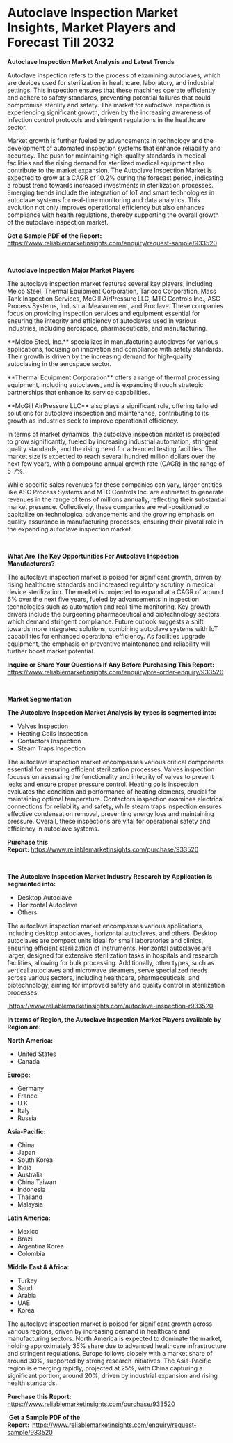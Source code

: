 <p><h1>Autoclave Inspection Market Insights, Market Players and Forecast Till 2032</h1></p><p><strong>Autoclave Inspection Market Analysis and Latest Trends</strong></p>
<p><p>Autoclave inspection refers to the process of examining autoclaves, which are devices used for sterilization in healthcare, laboratory, and industrial settings. This inspection ensures that these machines operate efficiently and adhere to safety standards, preventing potential failures that could compromise sterility and safety. The market for autoclave inspection is experiencing significant growth, driven by the increasing awareness of infection control protocols and stringent regulations in the healthcare sector.</p><p>Market growth is further fueled by advancements in technology and the development of automated inspection systems that enhance reliability and accuracy. The push for maintaining high-quality standards in medical facilities and the rising demand for sterilized medical equipment also contribute to the market expansion. The Autoclave Inspection Market is expected to grow at a CAGR of 10.2% during the forecast period, indicating a robust trend towards increased investments in sterilization processes. Emerging trends include the integration of IoT and smart technologies in autoclave systems for real-time monitoring and data analytics. This evolution not only improves operational efficiency but also enhances compliance with health regulations, thereby supporting the overall growth of the autoclave inspection market.</p></p>
<p><strong>Get a Sample PDF of the Report:&nbsp;</strong> <a href="https://www.reliablemarketinsights.com/enquiry/request-sample/933520?utm_campaign=3513&utm_medium=2&utm_source=Github&utm_content=ia&utm_term=18042025&utm_id=autoclave-inspection">https://www.reliablemarketinsights.com/enquiry/request-sample/933520</a></p>
<p>&nbsp;</p>
<p><strong>Autoclave Inspection Major Market Players</strong></p>
<p><p>The autoclave inspection market features several key players, including Melco Steel, Thermal Equipment Corporation, Taricco Corporation, Mass Tank Inspection Services, McGill AirPressure LLC, MTC Controls Inc., ASC Process Systems, Industrial Measurement, and Proclave. These companies focus on providing inspection services and equipment essential for ensuring the integrity and efficiency of autoclaves used in various industries, including aerospace, pharmaceuticals, and manufacturing.</p><p>**Melco Steel, Inc.** specializes in manufacturing autoclaves for various applications, focusing on innovation and compliance with safety standards. Their growth is driven by the increasing demand for high-quality autoclaving in the aerospace sector. </p><p>**Thermal Equipment Corporation** offers a range of thermal processing equipment, including autoclaves, and is expanding through strategic partnerships that enhance its service capabilities. </p><p>**McGill AirPressure LLC** also plays a significant role, offering tailored solutions for autoclave inspection and maintenance, contributing to its growth as industries seek to improve operational efficiency.</p><p>In terms of market dynamics, the autoclave inspection market is projected to grow significantly, fueled by increasing industrial automation, stringent quality standards, and the rising need for advanced testing facilities. The market size is expected to reach several hundred million dollars over the next few years, with a compound annual growth rate (CAGR) in the range of 5-7%.</p><p>While specific sales revenues for these companies can vary, larger entities like ASC Process Systems and MTC Controls Inc. are estimated to generate revenues in the range of tens of millions annually, reflecting their substantial market presence. Collectively, these companies are well-positioned to capitalize on technological advancements and the growing emphasis on quality assurance in manufacturing processes, ensuring their pivotal role in the expanding autoclave inspection market.</p></p>
<p>&nbsp;</p>
<p><strong>What Are The Key Opportunities For Autoclave Inspection Manufacturers?</strong></p>
<p><p>The autoclave inspection market is poised for significant growth, driven by rising healthcare standards and increased regulatory scrutiny in medical device sterilization. The market is projected to expand at a CAGR of around 6% over the next five years, fueled by advancements in inspection technologies such as automation and real-time monitoring. Key growth drivers include the burgeoning pharmaceutical and biotechnology sectors, which demand stringent compliance. Future outlook suggests a shift towards more integrated solutions, combining autoclave systems with IoT capabilities for enhanced operational efficiency. As facilities upgrade equipment, the emphasis on preventive maintenance and reliability will further boost market potential.</p></p>
<p><strong>Inquire or Share Your Questions If Any Before Purchasing This Report:</strong> <a href="https://www.reliablemarketinsights.com/enquiry/pre-order-enquiry/933520?utm_campaign=3513&utm_medium=2&utm_source=Github&utm_content=ia&utm_term=18042025&utm_id=autoclave-inspection">https://www.reliablemarketinsights.com/enquiry/pre-order-enquiry/933520</a></p>
<p>&nbsp;</p>
<p><strong>Market Segmentation</strong></p>
<p><strong>The Autoclave Inspection Market Analysis by types is segmented into:</strong></p>
<p><ul><li>Valves Inspection</li><li>Heating Coils Inspection</li><li>Contactors Inspection</li><li>Steam Traps Inspection</li></ul></p>
<p><p>The autoclave inspection market encompasses various critical components essential for ensuring efficient sterilization processes. Valves inspection focuses on assessing the functionality and integrity of valves to prevent leaks and ensure proper pressure control. Heating coils inspection evaluates the condition and performance of heating elements, crucial for maintaining optimal temperature. Contactors inspection examines electrical connections for reliability and safety, while steam traps inspection ensures effective condensation removal, preventing energy loss and maintaining pressure. Overall, these inspections are vital for operational safety and efficiency in autoclave systems.</p></p>
<p><strong>Purchase this Report:&nbsp;</strong><a href="https://www.reliablemarketinsights.com/purchase/933520?utm_campaign=3513&utm_medium=2&utm_source=Github&utm_content=ia&utm_term=18042025&utm_id=autoclave-inspection">https://www.reliablemarketinsights.com/purchase/933520</a></p>
<p>&nbsp;</p>
<p><strong>The Autoclave Inspection Market Industry Research by Application is segmented into:</strong></p>
<p><ul><li>Desktop Autoclave</li><li>Horizontal Autoclave</li><li>Others</li></ul></p>
<p><p>The autoclave inspection market encompasses various applications, including desktop autoclaves, horizontal autoclaves, and others. Desktop autoclaves are compact units ideal for small laboratories and clinics, ensuring efficient sterilization of instruments. Horizontal autoclaves are larger, designed for extensive sterilization tasks in hospitals and research facilities, allowing for bulk processing. Additionally, other types, such as vertical autoclaves and microwave steamers, serve specialized needs across various sectors, including healthcare, pharmaceuticals, and biotechnology, aiming for improved safety and quality control in sterilization processes.</p></p>
<p><a href="https://www.reliablemarketinsights.com/autoclave-inspection-r933520?utm_campaign=3513&utm_medium=2&utm_source=Github&utm_content=ia&utm_term=18042025&utm_id=autoclave-inspection">&nbsp;https://www.reliablemarketinsights.com/autoclave-inspection-r933520</a></p>
<p><strong>In terms of Region, the Autoclave Inspection Market Players available by Region are:</strong></p>
<p>
    <p> <strong> North America: </strong>
        <ul>
            <li>United States</li>
            <li>Canada</li>
        </ul>
        </p> 
    <p> <strong> Europe: </strong>
        <ul>
            <li>Germany</li>
            <li>France</li>
            <li>U.K.</li>
            <li>Italy</li>
            <li>Russia</li>
        </ul>
        </p> 
    <p> <strong> Asia-Pacific: </strong>
        <ul>
            <li>China</li>
            <li>Japan</li>
            <li>South Korea</li>
            <li>India</li>
            <li>Australia</li>
            <li>China Taiwan</li>
            <li>Indonesia</li>
            <li>Thailand</li>
            <li>Malaysia</li>
        </ul>
        </p> 
    <p> <strong> Latin America: </strong>
        <ul>
            <li>Mexico</li>
            <li>Brazil</li>
            <li>Argentina Korea</li>
            <li>Colombia</li>
        </ul>
        </p> 
    <p> <strong> Middle East & Africa: </strong>
        <ul>
            <li>Turkey</li>
            <li>Saudi</li>
            <li>Arabia</li>
            <li>UAE</li>
            <li>Korea</li>
        </ul>
    </p>
    </p>
<p><p>The autoclave inspection market is poised for significant growth across various regions, driven by increasing demand in healthcare and manufacturing sectors. North America is expected to dominate the market, holding approximately 35% share due to advanced healthcare infrastructure and stringent regulations. Europe follows closely with a market share of around 30%, supported by strong research initiatives. The Asia-Pacific region is emerging rapidly, projected at 25%, with China capturing a significant portion, around 20%, driven by industrial expansion and rising health standards.</p></p>
<p><strong>Purchase this Report: </strong><a href="https://www.reliablemarketinsights.com/purchase/933520?utm_campaign=3513&utm_medium=2&utm_source=Github&utm_content=ia&utm_term=18042025&utm_id=autoclave-inspection">https://www.reliablemarketinsights.com/purchase/933520</a></p>
<p>&nbsp;<strong>Get a Sample PDF of the Report:&nbsp;&nbsp;</strong><a href="https://www.reliablemarketinsights.com/enquiry/request-sample/933520?utm_campaign=3513&utm_medium=2&utm_source=Github&utm_content=ia&utm_term=18042025&utm_id=autoclave-inspection">https://www.reliablemarketinsights.com/enquiry/request-sample/933520</a></p>
<p><strong></strong></p>
<p><p></p><p></p><p></p></p>